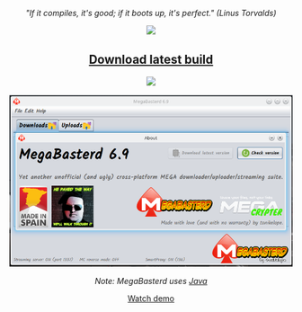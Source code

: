 <p align="center"><i>"If it compiles, it's good; if it boots up, it's perfect." (Linus Torvalds)</i></p>
<p align="center"><img src="https://raw.githubusercontent.com/tonikelope/megabasterd/master/src/main/resources/images/mbasterd_logo_git.png"></p>
<h2 align="center"><a href="https://github.com/tonikelope/megabasterd/releases/latest" target="_blank"><b>Download latest build</b></a></h2>
<p align="center"><img src="https://raw.githubusercontent.com/tonikelope/megabasterd/master/src/main/resources/images/linux-mac-windows.png"></p>

![Screnshot](/src/main/resources/images/mbasterd_screen.png)

<p align="center"><i>Note: MegaBasterd uses <a href="https://java.com" target="_blank">Java</a></i></p>

<p align="center"><a href="https://youtu.be/5TkBXT7osQI">Watch demo</a></p>


